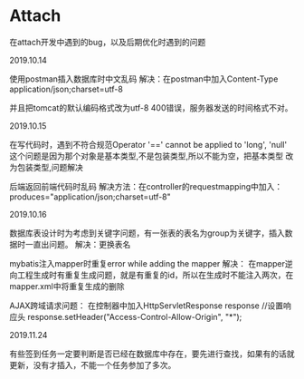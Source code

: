 # Attach

在attach开发中遇到的bug，以及后期优化时遇到的问题

2019.10.14

使用postman插入数据库时中文乱码
解决：在postman中加入Content-Type   application/json;charset=utf-8

并且把tomcat的默认编码格式改为utf-8
400错误，服务器发送的时间格式不对。


2019.10.15

在写代码时，遇到不符合规范Operator '==' cannot be applied to 'long', 'null'
这个问题是因为那个对象是基本类型,不是包装类型,所以不能为空，把基本类型 改为包装类型,问题解决


后端返回前端代码时乱码
解决方法：在controller的requestmapping中加入：produces="application/json;charset=utf-8"



2019.10.16


数据库表设计时为考虑到关键字问题，有一张表的表名为group为关键字，插入数据时一直出问题。
解决：更换表名

mybatis注入mapper时重复error while adding the mapper
解决：
在mapper逆向工程生成时有重复生成问题，就是有重复的id，所以在生成时不能注入两次，在mapper.xml中将重复生成的删除


AJAX跨域请求问题：
在控制器中加入HttpServletResponse response
//设置响应头
response.setHeader("Access-Control-Allow-Origin", "*");

2019.11.24


有些签到任务一定要判断是否已经在数据库中存在，要先进行查找，如果有的话就更新，没有才插入，不能一个任务参加了多次。

